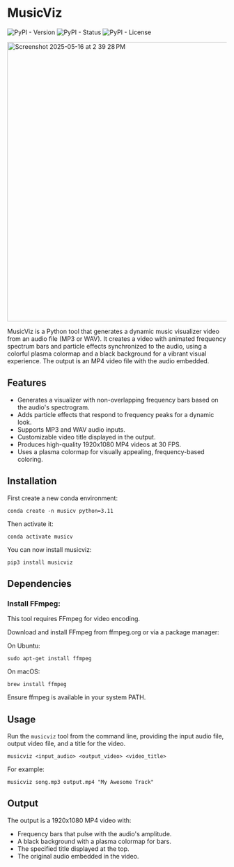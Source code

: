 # MusicViz

![PyPI - Version](https://img.shields.io/pypi/v/musicviz)
![PyPI - Status](https://img.shields.io/pypi/status/musicviz)
![PyPI - License](https://img.shields.io/pypi/l/musicviz)

<img width="640" alt="Screenshot 2025-05-16 at 2 39 28 PM" src="https://github.com/user-attachments/assets/057b9af5-2e4a-4b0a-9776-fd873660dbb5" />

MusicViz is a Python tool that generates a dynamic music visualizer video from an audio file (MP3 or WAV). It creates a video with animated frequency spectrum bars and particle effects synchronized to the audio, using a colorful plasma colormap and a black background for a vibrant visual experience. The output is an MP4 video file with the audio embedded.

## Features

- Generates a visualizer with non-overlapping frequency bars based on the audio's spectrogram.
- Adds particle effects that respond to frequency peaks for a dynamic look.
- Supports MP3 and WAV audio inputs.
- Customizable video title displayed in the output.
- Produces high-quality 1920x1080 MP4 videos at 30 FPS.
- Uses a plasma colormap for visually appealing, frequency-based coloring.

## Installation

First create a new conda environment:

```
conda create -n musicv python=3.11
```

Then activate it:

```
conda activate musicv
```

You can now install musicviz:

```
pip3 install musicviz
```

## Dependencies

### Install FFmpeg:

This tool requires FFmpeg for video encoding.

Download and install FFmpeg from ffmpeg.org or via a package manager:

On Ubuntu:

```
sudo apt-get install ffmpeg
```

On macOS: 

```
brew install ffmpeg
```

Ensure ffmpeg is available in your system PATH.

## Usage

Run the `musicviz` tool from the command line, providing the input audio file, output video file, and a title for the video.

```
musicviz <input_audio> <output_video> <video_title>
```

For example:

```
musicviz song.mp3 output.mp4 "My Awesome Track"
```

## Output

The output is a 1920x1080 MP4 video with:

- Frequency bars that pulse with the audio's amplitude.
- A black background with a plasma colormap for bars.
- The specified title displayed at the top.
- The original audio embedded in the video.



